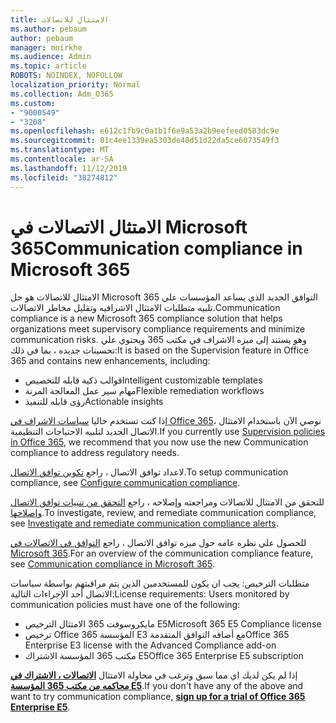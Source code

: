 ```yaml
---
title: الامتثال للاتصالات
ms.author: pebaum
author: pebaum
manager: mnirkhe
ms.audience: Admin
ms.topic: article
ROBOTS: NOINDEX, NOFOLLOW
localization_priority: Normal
ms.collection: Adm_O365
ms.custom:
- "9000549"
- "3208"
ms.openlocfilehash: e612c1fb9c0a1b1f6e9a53a2b9eefeed0583dc9e
ms.sourcegitcommit: 01c4ee1339ea5303de48d51d22da5ce6073549f3
ms.translationtype: MT
ms.contentlocale: ar-SA
ms.lasthandoff: 11/12/2019
ms.locfileid: "38274812"
---
```

# <a name="communication-compliance-in-microsoft-365"></a><span data-ttu-id="0fba3-102">الامتثال الاتصالات في Microsoft 365</span><span class="sxs-lookup"><span data-stu-id="0fba3-102">Communication compliance in Microsoft 365</span></span>

<span data-ttu-id="0fba3-103">الامتثال للاتصالات هو حل Microsoft 365 التوافق الجديد الذي يساعد المؤسسات علي تلبيه متطلبات الامتثال الاشرافيه وتقليل مخاطر الاتصالات.</span><span class="sxs-lookup"><span data-stu-id="0fba3-103">Communication compliance is a new Microsoft 365 compliance solution that helps organizations meet supervisory compliance requirements and minimize communication risks.</span></span> <span data-ttu-id="0fba3-104">وهو يستند إلى ميزه الاشراف في مكتب 365 ويحتوي علي تحسينات جديده ، بما في ذلك:</span><span class="sxs-lookup"><span data-stu-id="0fba3-104">It is based on the Supervision feature in Office 365 and contains new enhancements, including:</span></span>

- <span data-ttu-id="0fba3-105">قوالب ذكية قابله للتخصيص</span><span class="sxs-lookup"><span data-stu-id="0fba3-105">Intelligent customizable templates</span></span>
- <span data-ttu-id="0fba3-106">مهام سير عمل المعالجة المرنة</span><span class="sxs-lookup"><span data-stu-id="0fba3-106">Flexible remediation workflows</span></span>
- <span data-ttu-id="0fba3-107">رؤى قابله للتنفيذ</span><span class="sxs-lookup"><span data-stu-id="0fba3-107">Actionable insights</span></span>

<span data-ttu-id="0fba3-108">إذا كنت تستخدم حاليا [سياسات الاشراف في Office 365](https://docs.microsoft.com/microsoft-365/compliance/supervision-policies)، نوصي الآن باستخدام الامتثال الاتصال الجديد لتلبيه الاحتياجات التنظيمية.</span><span class="sxs-lookup"><span data-stu-id="0fba3-108">If you currently use [Supervision policies in Office 365](https://docs.microsoft.com/microsoft-365/compliance/supervision-policies), we recommend that you now use the new Communication compliance to address regulatory needs.</span></span>

<span data-ttu-id="0fba3-109">لاعداد توافق الاتصال ، راجع [تكوين توافق الاتصال](https://docs.microsoft.com/microsoft-365/compliance/communication-compliance-configure).</span><span class="sxs-lookup"><span data-stu-id="0fba3-109">To setup communication compliance, see [Configure communication compliance](https://docs.microsoft.com/microsoft-365/compliance/communication-compliance-configure).</span></span>

<span data-ttu-id="0fba3-110">للتحقق من الامتثال للاتصالات ومراجعته وإصلاحه ، راجع [التحقق من تنبيات توافق الاتصال وإصلاحها](https://docs.microsoft.com/microsoft-365/compliance/communication-compliance-investigate-remediate).</span><span class="sxs-lookup"><span data-stu-id="0fba3-110">To investigate, review, and remediate communication compliance, see [Investigate and remediate communication compliance alerts](https://docs.microsoft.com/microsoft-365/compliance/communication-compliance-investigate-remediate).</span></span>

<span data-ttu-id="0fba3-111">للحصول علي نظره عامه حول ميزه توافق الاتصال ، راجع [التوافق في الاتصالات في Microsoft 365](https://docs.microsoft.com/microsoft-365/compliance/communication-compliance).</span><span class="sxs-lookup"><span data-stu-id="0fba3-111">For an overview of the communication compliance feature, see [Communication compliance in Microsoft 365](https://docs.microsoft.com/microsoft-365/compliance/communication-compliance).</span></span>

<span data-ttu-id="0fba3-112">متطلبات الترخيص: يجب ان يكون للمستخدمين الذين يتم مراقبتهم بواسطة سياسات الاتصال أحد الإجراءات التالية:</span><span class="sxs-lookup"><span data-stu-id="0fba3-112">License requirements: Users monitored by communication policies must have one of the following:</span></span>

- <span data-ttu-id="0fba3-113">مايكروسوفت 365 الامتثال الترخيص E5</span><span class="sxs-lookup"><span data-stu-id="0fba3-113">Microsoft 365 E5 Compliance license</span></span>
- <span data-ttu-id="0fba3-114">ترخيص Office 365 المؤسسة E3 مع أضافه التوافق المتقدمة</span><span class="sxs-lookup"><span data-stu-id="0fba3-114">Office 365 Enterprise E3 license with the Advanced Compliance add-on</span></span>
- <span data-ttu-id="0fba3-115">مكتب 365 المؤسسة الاشتراك E5</span><span class="sxs-lookup"><span data-stu-id="0fba3-115">Office 365 Enterprise E5 subscription</span></span>

<span data-ttu-id="0fba3-116">إذا لم يكن لديك اي مما سبق وترغب في محاولة الامتثال **[الاتصالات ، الاشتراك في محاكمه من مكتب 365 المؤسسة E5](https://go.microsoft.com/fwlink/p/?LinkID=698279)**.</span><span class="sxs-lookup"><span data-stu-id="0fba3-116">If you don't have any of the above and want to try communication compliance, **[sign up for a trial of Office 365 Enterprise E5](https://go.microsoft.com/fwlink/p/?LinkID=698279)**.</span></span>